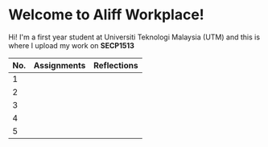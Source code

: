 # Welcome to Aliff Workplace!

Hi! I'm a first year student at Universiti Teknologi Malaysia (UTM) and this is where I upload my work on **SECP1513** 

| No. | Assignments | Reflections |
|-----|---------------------|--------------------|
| 1   |                     |                   |
| 2   |                     |                   |
| 3   |                     |                   |
| 4   |                     |                   |
| 5   |                     |                   |

